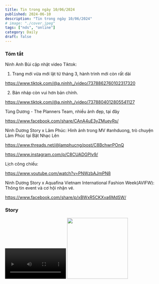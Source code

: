 ```yaml
---
title: Tin trong ngày 10/06/2024
published: 2024-06-10
description: "Tin trong ngày 10/06/2024"
# image: "./cover.jpeg"
tags: ["nds", "online"]
category: Daily
draft: false
---
```


### Tóm tắt


Ninh Anh Bùi cập nhật video Tiktok: 

1. Trang mới vừa mới lật từ tháng 3, hành trình mới còn rất dài

https://www.tiktok.com/@a.ninhh_/video/7378862760102317320

2. Bản nháp còn vui hơn bản chính.

https://www.tiktok.com/@a.ninhh_/video/7378804012805541127


Tùng Dương - The Planners Team, nhiều ảnh đẹp, tại đây 

https://www.facebook.com/share/CAnA4uE3yZMueyRs/


Ninh Dương Story x Lâm Phúc: Hình ảnh trong MV #anhduong, trò chuyện Lâm Phúc tại Bật Nhạc Lên

https://www.threads.net/@lamphucng/post/C8BchwrPOnQ

https://www.instagram.com/p/C8CUADGPIv9/


Lịch công chiếu: 

https://www.youtube.com/watch?v=PNWzbAJmPN8


Ninh Dương Story x Aquafina Vietnam International Fashion Week(AVIFW): Thông tin event và cơ hội nhận vé.

https://www.facebook.com/share/p/xBWxR5CKXva6MdSW/



### Story 

<video width="200" controls>
  <source src="https://github.com/ninhduongsummary/ninhduongsummary/assets/174809384/03a6cca2-3da9-4c55-98ac-4576235d4a12" type="video/mp4">
</video>


<img width="200" src="https://github.com/ninhduongsummary/ninhduongsummary/assets/174809384/4a2cde09-7e72-4e3a-b6fb-8dfe5afb5b9f" />









